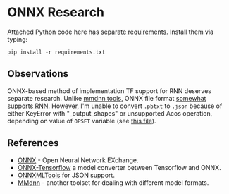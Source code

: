 # ONNX Research
Attached Python code here has [separate requirements](requirements.txt). Install them via typing:
```
pip install -r requirements.txt
```

## Observations
ONNX-based method of implementation TF support for RNN deserves separate research. Unlike [mmdnn tools](https://github.com/Microsoft/MMdnn/blob/master/mmdnn/conversion/tensorflow/README.md), ONNX file format [somewhat supports RNN](https://github.com/onnx/onnx-tensorflow/blob/master/doc/support_status.md). However, I'm unable to convert `.pbtxt` to `.json` because of either KeyError with "_output_shapes" or unsupported Acos operation, depending on value of `OPSET` variable (see [this file](pbtxt_to_json.py)).

## References
- [ONNX](https://github.com/onnx/onnx) - Open Neural Network EXchange.
- [ONNX-Tensorflow](https://github.com/onnx/onnx-tensorflow) a model converter between Tensorflow and ONNX.
- [ONNXMLTools](https://github.com/onnx/onnxmltools) for JSON support.
- [MMdnn](https://github.com/Microsoft/MMdnn) - another toolset for dealing with different model formats.
